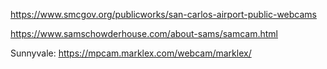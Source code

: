 https://www.smcgov.org/publicworks/san-carlos-airport-public-webcams

https://www.samschowderhouse.com/about-sams/samcam.html

Sunnyvale: https://mpcam.marklex.com/webcam/marklex/